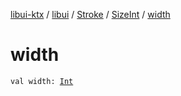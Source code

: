 [libui-ktx](../../../index.md) / [libui](../../index.md) / [Stroke](../index.md) / [SizeInt](index.md) / [width](./width.md)

# width

`val width: `[`Int`](https://kotlinlang.org/api/latest/jvm/stdlib/kotlin/-int/index.html)